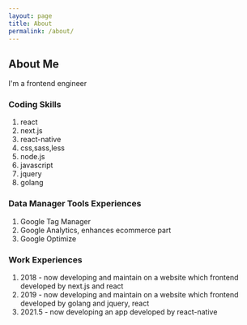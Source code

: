 ```yaml
---
layout: page
title: About
permalink: /about/
---
```


## About Me

I'm a frontend engineer


### Coding Skills
1. react
2. next.js
3. react-native
4. css,sass,less
5. node.js
6. javascript
7. jquery
8. golang

### Data Manager Tools Experiences
1. Google Tag Manager
2. Google Analytics, enhances ecommerce part
3. Google Optimize

### Work Experiences
1. 2018 - now developing and maintain on a website which frontend developed by next.js and react
2. 2019 - now developing and maintain on a website which frontend developed by golang and jquery, react
3. 2021.5 - now developing an app developed by react-native
